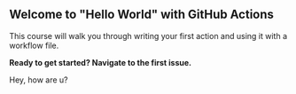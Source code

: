 ## Welcome to "Hello World" with GitHub Actions

This course will walk you through writing your first action and using it with a workflow file. 

**Ready to get started? Navigate to the first issue.**

Hey, how are u?
